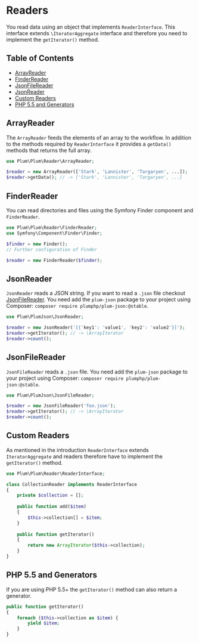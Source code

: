 Readers
=======

You read data using an object that implements `ReaderInterface`. This interface extends `\IteratorAggregate` interface
and therefore you need to implement the `getIterator()` method.


Table of Contents
-----------------

- [ArrayReader](#arrayreader)
- [FinderReader](#finderreader)
- [JsonFileReader](#jsonfilereader)
- [JsonReader](#jsonreader)
- [Custom Readers](#custom-readers)
- [PHP 5.5 and Generators](#php-55-and-generators)


ArrayReader
-----------

The `ArrayReader` feeds the elements of an array to the workflow. In addition to the methods required by
`ReaderInterface` it provides a `getData()` methods that returns the full array.

```php
use Plum\Plum\Reader\ArrayReader;

$reader = new ArrayReader(['Stark', 'Lannister', 'Targaryen', ...]);
$reader->getData(); // -> ['Stark', 'Lannister', 'Targaryen', ...]
```


FinderReader
------------

You can read directories and files using the Symfony Finder component and `FinderReader`.

```php
use Plum\Plum\Reader\FinderReader;
use Symfony\Component\Finder\Finder;

$finder = new Finder();
// Further configuration of Finder

$reader = new FinderReader($finder);
```

JsonReader
----------

`JsonReader` reads a JSON string. If you want to read a `.json` file checkout [JsonFileReader](#jsonfilereader). You
need add the `plum-json` package to your project using Composer: `composer require plumphp/plum-json:@stable`.

```php
use Plum\PlumJson\JsonReader;

$reader = new JsonReader('[{'key1': 'value1', 'key2': 'value2'}]');
$reader->getIterator(); // -> \ArrayIterator
$reader->count();
```

JsonFileReader
--------------

`JsonFileReader` reads a `.json` file. You need add the `plum-json` package to your project using Composer:
`composer require plumphp/plum-json:@stable`.

```php
use Plum\PlumJson\JsonFileReader;

$reader = new JsonFileReader('foo.json');
$reader->getIterator(); // -> \ArrayIterator
$reader->count();
```


Custom Readers
--------------

As mentioned in the introduction `ReaderInterface` extends `IteratorAggregate` and readers therefore have to
implement the `getIterator()` method.

```php
use Plum\Plum\Reader\ReaderInterface;

class CollectionReader implements ReaderInterface
{
    private $collection = [];
    
    public function add($item)
    {
        $this->collection[] = $item;
    }
    
    public function getIterator()
    {
        return new ArrayIterator($this->collection);
    }
}
```


PHP 5.5 and Generators
----------------------

If you are using PHP 5.5+ the `getIterator()` method can also return a generator.

```php
public function getIterator()
{
    foreach ($this->collection as $item) {
        yield $item;
    }
}
```

